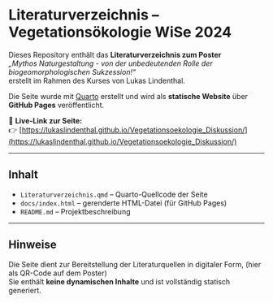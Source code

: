 # Literaturverzeichnis – Vegetationsökologie WiSe 2024

Dieses Repository enthält das **Literaturverzeichnis zum Poster**  
*„Mythos Naturgestaltung - von der unbedeutenden Rolle der biogeomorphologischen Sukzession!“*  
erstellt im Rahmen des Kurses von Lukas Lindenthal.

Die Seite wurde mit [Quarto](https://quarto.org) erstellt und wird als **statische Website** über **GitHub Pages** veröffentlicht.

📄 **Live-Link zur Seite:**  
👉 [https://lukaslindenthal.github.io/Vegetationsoekologie_Diskussion/](https://lukaslindenthal.github.io/Vegetationsoekologie_Diskussion/)

---

## Inhalt

- `Literaturverzeichnis.qmd` – Quarto-Quellcode der Seite
- `docs/index.html` – gerenderte HTML-Datei (für GitHub Pages)
- `README.md` – Projektbeschreibung

---

## Hinweise

Die Seite dient zur Bereitstellung der Literaturquellen in digitaler Form, (hier als QR-Code auf dem Poster)  
Sie enthält **keine dynamischen Inhalte** und ist vollständig statisch generiert.




